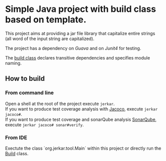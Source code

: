 # Simple Java project with build class based on template.

This project aims at providing a jar file library that capitalize entire strings (all word of the input string are capitalized).

The project has a dependency on *Guava* and on *Junit4* for testing.

The [build class](./build/def/Build.java) declares transitive dependencies and specifies module naming.

## How to build

### From command line
Open a shell at the root of the project execute `jerkar`. <br/>
If you want to produce test coverage analysis with [Jacoco](http://eclemma.org/jacoco/), execute `jerkar jacoco#`. <br/>
If you want to produce test coverage and sonarQube analysis [SonarQube](http://www.sonarqube.org/), execute `jerkar jacoco# sonar#verify`.

### From IDE
Exectute the class ´org.jerkar.tool.Main´ within this project or directly run the [Build](./build/def/Build.java) class. 

